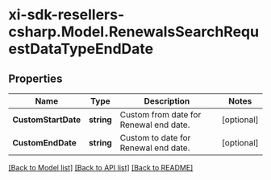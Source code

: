 # xi-sdk-resellers-csharp.Model.RenewalsSearchRequestDataTypeEndDate

## Properties

Name | Type | Description | Notes
------------ | ------------- | ------------- | -------------
**CustomStartDate** | **string** | Custom from date for Renewal end date. | [optional] 
**CustomEndDate** | **string** | Custom to date for Renewal end date. | [optional] 

[[Back to Model list]](../README.md#documentation-for-models) [[Back to API list]](../README.md#documentation-for-api-endpoints) [[Back to README]](../README.md)

